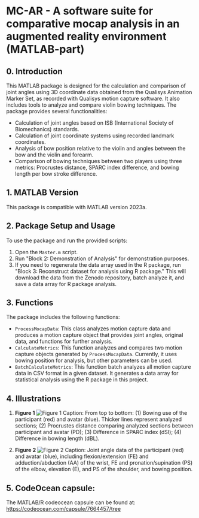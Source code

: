 # MC-AR - A software suite for comparative mocap analysis in an augmented reality environment (MATLAB-part)

## 0. Introduction
This MATLAB package is designed for the calculation and comparison of joint angles using 3D coordinate data obtained from the Qualisys Animation Marker Set, as recorded with Qualisys motion capture software. It also includes tools to analyze and compare violin bowing techniques. The package provides several functionalities:

- Calculation of joint angles based on ISB (International Society of Biomechanics) standards.
- Calculation of joint coordinate systems using recorded landmark coordinates.
- Analysis of bow position relative to the violin and angles between the bow and the violin and forearm.
- Comparison of bowing techniques between two players using three metrics: Procrustes distance, SPARC index difference, and bowing length per bow stroke difference.

## 1. MATLAB Version
This package is compatible with MATLAB version 2023a.

## 2. Package Setup and Usage
To use the package and run the provided scripts:

1. Open the `Master.m` script.
2. Run "Block 2: Demonstration of Analysis" for demonstration purposes.
3. If you need to regenerate the data array used in the R package, run "Block 3: Reconstruct dataset for analysis using R package." This will download the data from the Zenodo repository, batch analyze it, and save a data array for R package analysis.

## 3. Functions

The package includes the following functions:

- `ProcessMocapData`: This class analyzes motion capture data and produces a motion capture object that provides joint angles, original data, and functions for further analysis.
- `CalculateMetrics`: This function analyzes and compares two motion capture objects generated by `ProcessMocapData`. Currently, it uses bowing position for analysis, but other parameters can be used.
- `BatchCalculateMetrics`: This function batch analyzes all motion capture data in CSV format in a given dataset. It generates a data array for statistical analysis using the R package in this project.

## 4. Illustrations

1. **Figure 1**
![Figure 1](https://github.com/IPEM/MC-AR/blob/main/Matlab/Assets/Figure_1.jpg)
   Caption: From top to bottom: (1) Bowing use of the participant (red) and avatar (blue). Thicker lines represent analyzed sections; (2) Procrustes distance comparing analyzed sections between participant and avatar (PD); (3) Difference in SPARC index (dSI); (4) Difference in bowing length (dBL).

2. **Figure 2**
![Figure 2](https://github.com/IPEM/MC-AR/blob/main/Matlab/Assets/Figure_2.jpg)
   Caption: Joint angle data of the participant (red) and avatar (blue), including flexion/extension (FE) and adduction/abduction (AA) of the wrist, FE and pronation/supination (PS) of the elbow, elevation (E), and PS of the shoulder, and bowing position.

## 5. CodeOcean capsule:
The MATLAB/R codeocean capsule can be found at: https://codeocean.com/capsule/7664457/tree